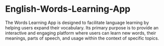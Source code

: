 # English-Words-Learning-App
The Words Learning App is designed to facilitate language learning by helping users expand their vocabulary. Its primary purpose is to provide an interactive and engaging platform where users can learn new words, their meanings, parts of speech, and usage within the context of specific topics. 
